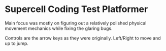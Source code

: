 # Supercell Coding Test Platformer

Main focus was mostly on figuring out a relatively polished physical movement mechanics while fixing the glaring bugs.

Controls are the arrow keys as they were originally. Left/Right to move and up to jump.
